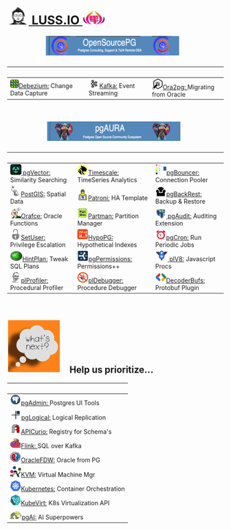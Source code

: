  

# [<img height=40 width=50 src=img/budha.png> LUSS.IO <img height=33 width=55 src=img/purple-pg-aura.png>](https://pgora.com)

##### &nbsp;&nbsp;&nbsp;&nbsp;&nbsp;&nbsp;&nbsp;&nbsp;&nbsp;&nbsp;&nbsp;&nbsp;&nbsp;&nbsp;&nbsp;&nbsp;&nbsp;&nbsp;&nbsp;&nbsp;&nbsp;&nbsp;&nbsp;&nbsp;&nbsp;&nbsp;&nbsp;<img height=45 width=310 src=img/opensourcepg-banner.png> 
| &nbsp; | &nbsp; | &nbsp; |
| :----- | :----- | :----- | 
| [<img height=20 width=20 src=img/debezium.jpg>Debezium:](https://debezium.io) Change Data Capture | [<img height=20 width=25 src=img/kafka.jpg>Kafka:](https://kafka.apache.org) Event Streaming | [<img height=25 width=25 src=img/ora2pg.png>Ora2pg: ](https://ora2pg.darold.net) Migrating from Oracle  

&nbsp;
&nbsp;
##### &nbsp;&nbsp;&nbsp;&nbsp;&nbsp;&nbsp;&nbsp;&nbsp;&nbsp;&nbsp;&nbsp;&nbsp;&nbsp;&nbsp;&nbsp;&nbsp;&nbsp;&nbsp;&nbsp;&nbsp;&nbsp;&nbsp;&nbsp;&nbsp;&nbsp;&nbsp;&nbsp;&nbsp;<img height=45 width=310 src=img/pgaura-banner.png> 
| &nbsp; | &nbsp; | &nbsp; |
| :----- | :----- | :----- | 
| [<img height=25 width25 src=img/vector.png> pgVector:](https://github.com/pgvector/pgvector?tab=readme-ov-file#getting-started) Similarity Searching |  [<img height=25 width25 src=img/timescale.png>Timescale:](https://github.com/timescale/timescaledb?tab=readme-ov-file#create-a-hypertable) TimeSeries Analytics | [<img height=25 width25 src=img/pgbouncer.png>pgBouncer:](https://pgbouncer.org) Connection Pooler
| [<img height=25 width25 src=img/postgis.jpg>PostGIS:](https://postgis.net) Spatial Data | [<img height=25 width25 src=img/patroni.png>Patroni:](https://github.com/patroni/patroni]) HA Template | [<img height=25 width25 src=img/backrest.png>pgBackRest:](https://pgbackrest.org) Backup & Restore
| [<img height=25 width25 src=img/orafce.png>Orafce:](https://github.com/orafce/orafce/) Oracle Functions | [<img height=25 width25 src=img/partman.png>Partman:](https://github.com/pgpartman/pg_partman) Partition Manager| [<img height=25 width25 src=img/pgaudit.png> pgAudit:](https://pgaudit.org/) Auditing Extension 
| [<img height=25 width25 src=img/setuser.png>SetUser:](https://github.com/pgaudit/set_user?tab=readme-ov-file#postgresql-set_user-extension-module) Privilege Escalation| [<img height=25 width25 src=img/whatif.png>HypoPG:](https://github.com/) Hypothetical Indexes | [<img height=25 width25 src=img/cron.png>pgCron:](https://github.com/citusdata/pg_cron?tab=readme-ov-file#what-is-pg_cron) Run Periodic Jobs
| [<img height=25 width25 src=img/hintplan.png>HintPlan:](https://github.com/ossc-db/pg_hint_plan) Tweak SQL Plans | [<img height=25 width25 src=img/cybertec.png>pgPermissions:](https://github.com/cybertec-postgresql/pg_permissions?tab=readme-ov-file#postgresql-permission-reports-and-checks) Permissions++ | [<img height=25 width25 src=img/v8.png> plV8:](https://plv8.github.io/) Javascript Procs 
| [<img height=25 width25 src=img/jan.png>plProfiler:](https://github.com) Procedural Profiler | [<img height=25 width25 src=img/debugger.png>plDebugger:](https://github.com/EnterpriseDB/pldebugger) Procedure Debugger | [<img height=25 width25 src=img/protobufs.jpg>DecoderBufs:](https://github.com/debezium/postgres-decoderbufs) Protobuf Plugin
 

&nbsp;
## <img height=125 width=125 src=img/whats-next.png> &nbsp;&nbsp; **Help us prioritize**...

| &nbsp; |
| :----- | 
| [<img height=25 width=25 src=img/pgadmin4.png>pgAdmin: ](https://pgAdmin.org) Postgres UI Tools
| [<img height=25 width25 src=img/pglogical.png>pgLogical:](https://github.com/2ndquadrant/pglogical?tab=readme-ov-file#usage) Logical Replication
| [<img height=25 width=25 src=img/apicurio.png>APICurio:](https://www.apicur.io/registry/) Registry for Schema's  
| [<img height=25 width=25 src=img/flink.jpg>Flink: ](https://flink.apache.org) SQL over Kafka  
| [<img height=25 width25 src=img/oracle_fdw.png>OracleFDW:](https://github.com/laurenz/oracle_fdw?tab=readme-ov-file#foreign-data-wrapper-for-oracle) Oracle from PG 
| [<img height=25 width=25 src=img/kvm.png>KVM:](https://virt-manager.org/) Virtual Machine Mgr 
| [<img height=25 width=25 src=img/k8s.svg>Kubernetes:](https://kubernetes.io) Container Orchestration 
| [<img height=25 width=25 src=img/kubevirt.png>KubeVirt:](https://kubevirt.io) K8s Virtualization API 
| [<img height=25 width25 src=img/pgai.png>pgAI:](https://github.com/timescale/pgai?tab=readme-ov-file#create-a-table-and-run-a-vectorizer) AI Superpowers 



